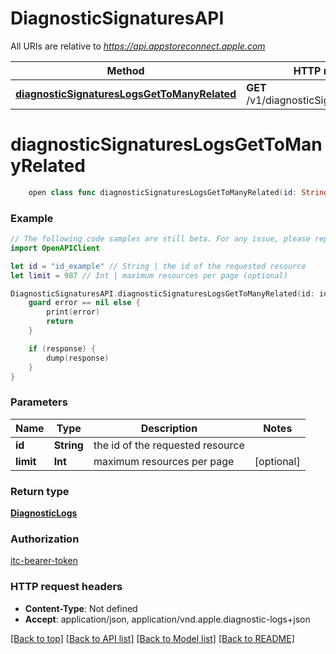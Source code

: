 # DiagnosticSignaturesAPI

All URIs are relative to *https://api.appstoreconnect.apple.com*

Method | HTTP request | Description
------------- | ------------- | -------------
[**diagnosticSignaturesLogsGetToManyRelated**](DiagnosticSignaturesAPI.md#diagnosticsignatureslogsgettomanyrelated) | **GET** /v1/diagnosticSignatures/{id}/logs | 


# **diagnosticSignaturesLogsGetToManyRelated**
```swift
    open class func diagnosticSignaturesLogsGetToManyRelated(id: String, limit: Int? = nil, completion: @escaping (_ data: DiagnosticLogs?, _ error: Error?) -> Void)
```



### Example
```swift
// The following code samples are still beta. For any issue, please report via http://github.com/OpenAPITools/openapi-generator/issues/new
import OpenAPIClient

let id = "id_example" // String | the id of the requested resource
let limit = 987 // Int | maximum resources per page (optional)

DiagnosticSignaturesAPI.diagnosticSignaturesLogsGetToManyRelated(id: id, limit: limit) { (response, error) in
    guard error == nil else {
        print(error)
        return
    }

    if (response) {
        dump(response)
    }
}
```

### Parameters

Name | Type | Description  | Notes
------------- | ------------- | ------------- | -------------
 **id** | **String** | the id of the requested resource | 
 **limit** | **Int** | maximum resources per page | [optional] 

### Return type

[**DiagnosticLogs**](DiagnosticLogs.md)

### Authorization

[itc-bearer-token](../README.md#itc-bearer-token)

### HTTP request headers

 - **Content-Type**: Not defined
 - **Accept**: application/json, application/vnd.apple.diagnostic-logs+json

[[Back to top]](#) [[Back to API list]](../README.md#documentation-for-api-endpoints) [[Back to Model list]](../README.md#documentation-for-models) [[Back to README]](../README.md)

